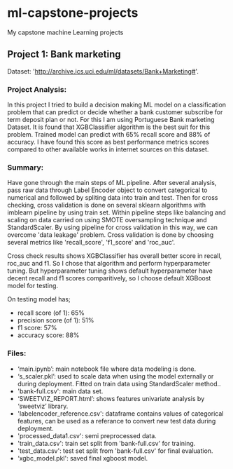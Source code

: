 # ml-capstone-projects
My capstone machine Learning projects

## Project 1: Bank marketing 
Dataset: 'http://archive.ics.uci.edu/ml/datasets/Bank+Marketing#'.
### Project Analysis:
In this project I tried to build a decision making ML model on a classification problem that can predict or decide whether a bank customer subscribe for term deposit plan or not. For this I am using Portuguese Bank marketing Dataset. It is found that XGBClassifier algorithm is the best suit for this problem. Trained model can predict with 65% recall score and 88% of accuracy. I have found this score as best performance metrics scores compared to other available works in internet sources on this dataset.
### Summary:
Have gone through the main steps of ML pipeline. After several analysis, pass raw data through Label Encoder object to convert categorical to numerical and followed by spliting data into train and test. Then for cross checking, cross validation is done on several sklearn algorithms with imblearn pipeline by using train set. Within pipeline steps like balancing and scaling on data carried on using SMOTE oversampling technique and StandardScaler. By using pipeline for cross validation in this way, we can overcome 'data leakage' problem. Cross validation is done by choosing several metrics like 'recall_score', 'f1_score' and 'roc_auc'.

Cross check results shows XGBClassifier has overall better score in recall, roc_auc and f1. So I chose that algorithm and perform hyperparameter tuning. But hyperparameter tuning shows default hyperparameter have decent recall and f1 scores comparitively, so I choose default XGBoost model for testing. 

On testing model has;
- recall score (of 1): 65%
- precision score (of 1): 51%
- f1 score: 57%
- accuracy score: 88%
### Files:
-	‘main.ipynb’: main notebook file where data modeling  is done.
-	‘s_scaler.pkl’: used to scale data when using the model externally or during deployment. Fitted on train data using StandardScaler method..
-	'bank-full.csv': main data set.
-	‘SWEETVIZ_REPORT.html’: shows features univariate analysis by ‘sweetviz’ library.
-	'labelencoder_reference.csv': dataframe contains values of categorical features, can be used as a referance to convert new test data during deployment.
-	'processed_data1.csv': semi preprocessed data.
-	'train_data.csv': train set split from 'bank-full.csv' for training.
-	'test_data.csv': test set split from 'bank-full.csv' for final evaluation.
-	‘xgbc_model.pkl': saved final xgboost model.
